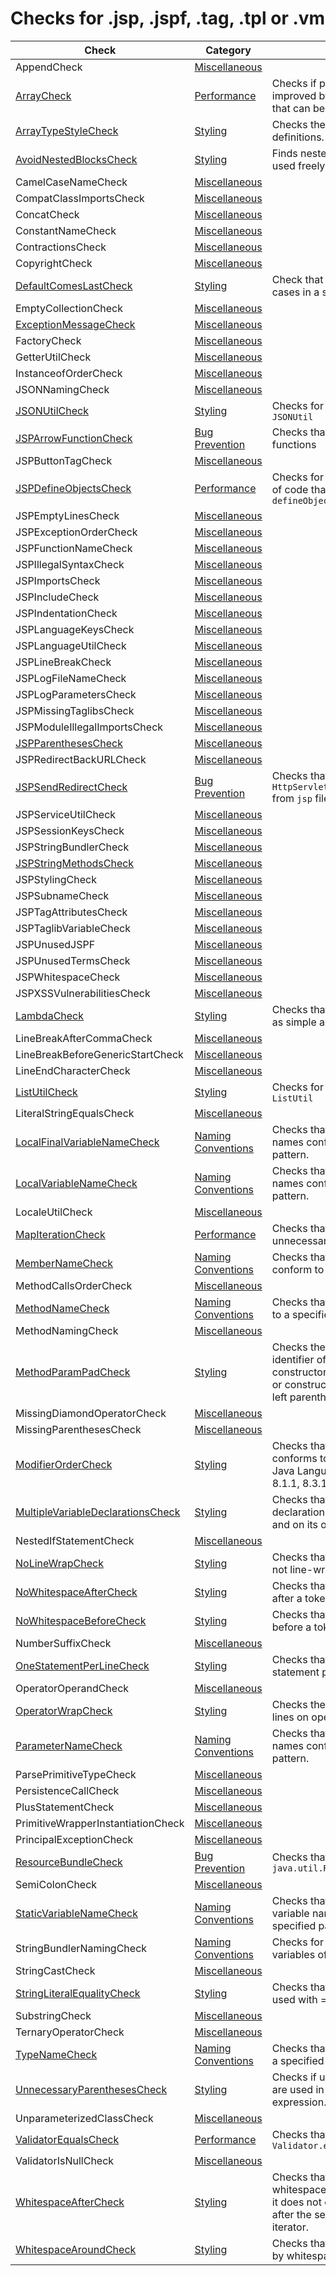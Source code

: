 # Checks for .jsp, .jspf, .tag, .tpl or .vm

Check | Category | Description
----- | -------- | -----------
AppendCheck | [Miscellaneous](miscellaneous_checks.markdown#miscellaneous-checks) | |
[ArrayCheck](checks/array_check.markdown#arraycheck) | [Performance](performance_checks.markdown#performance-checks) | Checks if performance can be improved by using different mehods that can be used by collections |
[ArrayTypeStyleCheck](https://checkstyle.sourceforge.io/config_misc.html#ArrayTypeStyle) | [Styling](styling_checks.markdown#styling-checks) | Checks the style of array type definitions. |
[AvoidNestedBlocksCheck](https://checkstyle.sourceforge.io/config_blocks.html#AvoidNestedBlocks) | [Styling](styling_checks.markdown#styling-checks) | Finds nested blocks (blocks that are used freely in the code). |
CamelCaseNameCheck | [Miscellaneous](miscellaneous_checks.markdown#miscellaneous-checks) | |
CompatClassImportsCheck | [Miscellaneous](miscellaneous_checks.markdown#miscellaneous-checks) | |
ConcatCheck | [Miscellaneous](miscellaneous_checks.markdown#miscellaneous-checks) | |
ConstantNameCheck | [Miscellaneous](miscellaneous_checks.markdown#miscellaneous-checks) | |
ContractionsCheck | [Miscellaneous](miscellaneous_checks.markdown#miscellaneous-checks) | |
CopyrightCheck | [Miscellaneous](miscellaneous_checks.markdown#miscellaneous-checks) | |
[DefaultComesLastCheck](https://checkstyle.sourceforge.io/config_coding.html#DefaultComesLast) | [Styling](styling_checks.markdown#styling-checks) | Check that the default is after all the cases in a switch statement. |
EmptyCollectionCheck | [Miscellaneous](miscellaneous_checks.markdown#miscellaneous-checks) | |
[ExceptionMessageCheck](checks/message_check.markdown#messagecheck) | [Miscellaneous](miscellaneous_checks.markdown#miscellaneous-checks) | |
FactoryCheck | [Miscellaneous](miscellaneous_checks.markdown#miscellaneous-checks) | |
GetterUtilCheck | [Miscellaneous](miscellaneous_checks.markdown#miscellaneous-checks) | |
InstanceofOrderCheck | [Miscellaneous](miscellaneous_checks.markdown#miscellaneous-checks) | |
JSONNamingCheck | [Miscellaneous](miscellaneous_checks.markdown#miscellaneous-checks) | |
[JSONUtilCheck](checks/json_util_check.markdown#jsonutilcheck) | [Styling](styling_checks.markdown#styling-checks) | Checks for utilization of class `JSONUtil` |
[JSPArrowFunctionCheck](checks/jsp_arrow_function_check.markdown#jsparrowfunctioncheck) | [Bug Prevention](bug_prevention_checks.markdown#bug-prevention-checks) | Checks that there are no array functions |
JSPButtonTagCheck | [Miscellaneous](miscellaneous_checks.markdown#miscellaneous-checks) | |
[JSPDefineObjectsCheck](checks/jsp_define_objects_check.markdown#jspdefineobjectscheck) | [Performance](performance_checks.markdown#performance-checks) | Checks for unnesecarry duplication of code that already exists in `defineObjects` |
JSPEmptyLinesCheck | [Miscellaneous](miscellaneous_checks.markdown#miscellaneous-checks) | |
JSPExceptionOrderCheck | [Miscellaneous](miscellaneous_checks.markdown#miscellaneous-checks) | |
JSPFunctionNameCheck | [Miscellaneous](miscellaneous_checks.markdown#miscellaneous-checks) | |
JSPIllegalSyntaxCheck | [Miscellaneous](miscellaneous_checks.markdown#miscellaneous-checks) | |
JSPImportsCheck | [Miscellaneous](miscellaneous_checks.markdown#miscellaneous-checks) | |
JSPIncludeCheck | [Miscellaneous](miscellaneous_checks.markdown#miscellaneous-checks) | |
JSPIndentationCheck | [Miscellaneous](miscellaneous_checks.markdown#miscellaneous-checks) | |
JSPLanguageKeysCheck | [Miscellaneous](miscellaneous_checks.markdown#miscellaneous-checks) | |
JSPLanguageUtilCheck | [Miscellaneous](miscellaneous_checks.markdown#miscellaneous-checks) | |
JSPLineBreakCheck | [Miscellaneous](miscellaneous_checks.markdown#miscellaneous-checks) | |
JSPLogFileNameCheck | [Miscellaneous](miscellaneous_checks.markdown#miscellaneous-checks) | |
JSPLogParametersCheck | [Miscellaneous](miscellaneous_checks.markdown#miscellaneous-checks) | |
JSPMissingTaglibsCheck | [Miscellaneous](miscellaneous_checks.markdown#miscellaneous-checks) | |
JSPModuleIllegalImportsCheck | [Miscellaneous](miscellaneous_checks.markdown#miscellaneous-checks) | |
[JSPParenthesesCheck](checks/if_statement_check.markdown#ifstatementcheck) | [Miscellaneous](miscellaneous_checks.markdown#miscellaneous-checks) | |
JSPRedirectBackURLCheck | [Miscellaneous](miscellaneous_checks.markdown#miscellaneous-checks) | |
[JSPSendRedirectCheck](checks/jsp_send_redirect_check.markdown#jspsendredirectcheck) | [Bug Prevention](bug_prevention_checks.markdown#bug-prevention-checks) | Checks that there are no calls to `HttpServletResponse.sendRedirect` from `jsp` files |
JSPServiceUtilCheck | [Miscellaneous](miscellaneous_checks.markdown#miscellaneous-checks) | |
JSPSessionKeysCheck | [Miscellaneous](miscellaneous_checks.markdown#miscellaneous-checks) | |
JSPStringBundlerCheck | [Miscellaneous](miscellaneous_checks.markdown#miscellaneous-checks) | |
[JSPStringMethodsCheck](checks/string_methods_check.markdown#stringmethodscheck) | [Miscellaneous](miscellaneous_checks.markdown#miscellaneous-checks) | |
JSPStylingCheck | [Miscellaneous](miscellaneous_checks.markdown#miscellaneous-checks) | |
JSPSubnameCheck | [Miscellaneous](miscellaneous_checks.markdown#miscellaneous-checks) | |
JSPTagAttributesCheck | [Miscellaneous](miscellaneous_checks.markdown#miscellaneous-checks) | |
JSPTaglibVariableCheck | [Miscellaneous](miscellaneous_checks.markdown#miscellaneous-checks) | |
JSPUnusedJSPF | [Miscellaneous](miscellaneous_checks.markdown#miscellaneous-checks) | |
JSPUnusedTermsCheck | [Miscellaneous](miscellaneous_checks.markdown#miscellaneous-checks) | |
JSPWhitespaceCheck | [Miscellaneous](miscellaneous_checks.markdown#miscellaneous-checks) | |
JSPXSSVulnerabilitiesCheck | [Miscellaneous](miscellaneous_checks.markdown#miscellaneous-checks) | |
[LambdaCheck](checks/lambda_check.markdown#lambdacheck) | [Styling](styling_checks.markdown#styling-checks) | Checks that `lambda` statements are as simple as possible |
LineBreakAfterCommaCheck | [Miscellaneous](miscellaneous_checks.markdown#miscellaneous-checks) | |
LineBreakBeforeGenericStartCheck | [Miscellaneous](miscellaneous_checks.markdown#miscellaneous-checks) | |
LineEndCharacterCheck | [Miscellaneous](miscellaneous_checks.markdown#miscellaneous-checks) | |
[ListUtilCheck](checks/list_util_check.markdown#listutilcheck) | [Styling](styling_checks.markdown#styling-checks) | Checks for utilization of class `ListUtil` |
LiteralStringEqualsCheck | [Miscellaneous](miscellaneous_checks.markdown#miscellaneous-checks) | |
[LocalFinalVariableNameCheck](https://checkstyle.sourceforge.io/config_naming.html#LocalFinalVariableName) | [Naming Conventions](naming_conventions_checks.markdown#naming-conventions-checks) | Checks that local final variable names conform to a specified pattern. |
[LocalVariableNameCheck](https://checkstyle.sourceforge.io/config_naming.html#LocalVariableName) | [Naming Conventions](naming_conventions_checks.markdown#naming-conventions-checks) | Checks that local, non-final variable names conform to a specified pattern. |
LocaleUtilCheck | [Miscellaneous](miscellaneous_checks.markdown#miscellaneous-checks) | |
[MapIterationCheck](checks/map_iteration_check.markdown#mapiterationcheck) | [Performance](performance_checks.markdown#performance-checks) | Checks that there are no unnecessary map iterations |
[MemberNameCheck](https://checkstyle.sourceforge.io/config_naming.html#MemberName) | [Naming Conventions](naming_conventions_checks.markdown#naming-conventions-checks) | Checks that instance variable names conform to a specified pattern. |
MethodCallsOrderCheck | [Miscellaneous](miscellaneous_checks.markdown#miscellaneous-checks) | |
[MethodNameCheck](https://checkstyle.sourceforge.io/config_naming.html#MethodName) | [Naming Conventions](naming_conventions_checks.markdown#naming-conventions-checks) | Checks that method names conform to a specified pattern. |
MethodNamingCheck | [Miscellaneous](miscellaneous_checks.markdown#miscellaneous-checks) | |
[MethodParamPadCheck](https://checkstyle.sourceforge.io/config_whitespace.html#MethodParamPad) | [Styling](styling_checks.markdown#styling-checks) | Checks the padding between the identifier of a method definition, constructor definition, method call, or constructor invocation; and the left parenthesis of the parameter list. |
MissingDiamondOperatorCheck | [Miscellaneous](miscellaneous_checks.markdown#miscellaneous-checks) | |
MissingParenthesesCheck | [Miscellaneous](miscellaneous_checks.markdown#miscellaneous-checks) | |
[ModifierOrderCheck](https://checkstyle.sourceforge.io/config_modifier.html#ModifierOrder) | [Styling](styling_checks.markdown#styling-checks) | Checks that the order of modifiers conforms to the suggestions in the Java Language specification, § 8.1.1, 8.3.1, 8.4.3 and 9.4. |
[MultipleVariableDeclarationsCheck](https://checkstyle.sourceforge.io/config_coding.html#MultipleVariableDeclarations) | [Styling](styling_checks.markdown#styling-checks) | Checks that each variable declaration is in its own statement and on its own line. |
NestedIfStatementCheck | [Miscellaneous](miscellaneous_checks.markdown#miscellaneous-checks) | |
[NoLineWrapCheck](https://checkstyle.sourceforge.io/config_whitespace.html#NoLineWrap) | [Styling](styling_checks.markdown#styling-checks) | Checks that chosen statements are not line-wrapped. |
[NoWhitespaceAfterCheck](https://checkstyle.sourceforge.io/config_whitespace.html#NoWhitespaceAfter) | [Styling](styling_checks.markdown#styling-checks) | Checks that there is no whitespace after a token. |
[NoWhitespaceBeforeCheck](https://checkstyle.sourceforge.io/config_whitespace.html#NoWhitespaceBefore) | [Styling](styling_checks.markdown#styling-checks) | Checks that there is no whitespace before a token. |
NumberSuffixCheck | [Miscellaneous](miscellaneous_checks.markdown#miscellaneous-checks) | |
[OneStatementPerLineCheck](https://checkstyle.sourceforge.io/config_coding.html#OneStatementPerLine) | [Styling](styling_checks.markdown#styling-checks) | Checks that there is only one statement per line. |
OperatorOperandCheck | [Miscellaneous](miscellaneous_checks.markdown#miscellaneous-checks) | |
[OperatorWrapCheck](https://checkstyle.sourceforge.io/config_whitespace.html#OperatorWrap) | [Styling](styling_checks.markdown#styling-checks) | Checks the policy on how to wrap lines on operators. |
[ParameterNameCheck](https://checkstyle.sourceforge.io/config_naming.html#ParameterName) | [Naming Conventions](naming_conventions_checks.markdown#naming-conventions-checks) | Checks that method parameter names conform to a specified pattern. |
ParsePrimitiveTypeCheck | [Miscellaneous](miscellaneous_checks.markdown#miscellaneous-checks) | |
PersistenceCallCheck | [Miscellaneous](miscellaneous_checks.markdown#miscellaneous-checks) | |
PlusStatementCheck | [Miscellaneous](miscellaneous_checks.markdown#miscellaneous-checks) | |
PrimitiveWrapperInstantiationCheck | [Miscellaneous](miscellaneous_checks.markdown#miscellaneous-checks) | |
PrincipalExceptionCheck | [Miscellaneous](miscellaneous_checks.markdown#miscellaneous-checks) | |
[ResourceBundleCheck](checks/resource_bundle_check.markdown#resourcebundlecheck) | [Bug Prevention](bug_prevention_checks.markdown#bug-prevention-checks) | Checks that there are no calls to `java.util.ResourceBundle.getBundle` |
SemiColonCheck | [Miscellaneous](miscellaneous_checks.markdown#miscellaneous-checks) | |
[StaticVariableNameCheck](https://checkstyle.sourceforge.io/config_naming.html#StaticVariableName) | [Naming Conventions](naming_conventions_checks.markdown#naming-conventions-checks) | Checks that static, non-final variable names conform to a specified pattern. |
StringBundlerNamingCheck | [Naming Conventions](naming_conventions_checks.markdown#naming-conventions-checks) | Checks for consistent naming on variables of type 'StringBundler' |
StringCastCheck | [Miscellaneous](miscellaneous_checks.markdown#miscellaneous-checks) | |
[StringLiteralEqualityCheck](https://checkstyle.sourceforge.io/config_coding.html#StringLiteralEquality) | [Styling](styling_checks.markdown#styling-checks) | Checks that string literals are not used with == or !=. |
SubstringCheck | [Miscellaneous](miscellaneous_checks.markdown#miscellaneous-checks) | |
TernaryOperatorCheck | [Miscellaneous](miscellaneous_checks.markdown#miscellaneous-checks) | |
[TypeNameCheck](https://checkstyle.sourceforge.io/config_naming.html#TypeName) | [Naming Conventions](naming_conventions_checks.markdown#naming-conventions-checks) | Checks that type names conform to a specified pattern. |
[UnnecessaryParenthesesCheck](https://checkstyle.sourceforge.io/config_coding.html#UnnecessaryParentheses) | [Styling](styling_checks.markdown#styling-checks) | Checks if unnecessary parentheses are used in a statement or expression. |
UnparameterizedClassCheck | [Miscellaneous](miscellaneous_checks.markdown#miscellaneous-checks) | |
[ValidatorEqualsCheck](checks/validator_equals_check.markdown#validatorequalscheck) | [Performance](performance_checks.markdown#performance-checks) | Checks that there are no calls to `Validator.equals(Object, Object)` |
ValidatorIsNullCheck | [Miscellaneous](miscellaneous_checks.markdown#miscellaneous-checks) | |
[WhitespaceAfterCheck](https://checkstyle.sourceforge.io/config_whitespace.html#WhitespaceAfter) | [Styling](styling_checks.markdown#styling-checks) | Checks that a token is followed by whitespace, with the exception that it does not check for whitespace after the semicolon of an empty for iterator. |
[WhitespaceAroundCheck](https://checkstyle.sourceforge.io/config_whitespace.html#WhitespaceAround) | [Styling](styling_checks.markdown#styling-checks) | Checks that a token is surrounded by whitespace. |